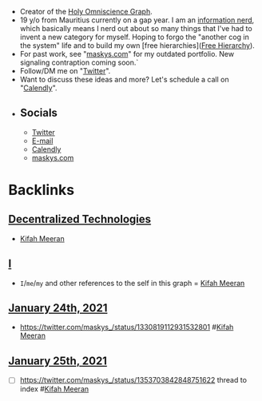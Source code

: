 - Creator of the [Holy Omniscience Graph](<Holy Omniscience Graph.md>).
- 19 y/o from Mauritius currently on a gap year. I am an [information nerd](((8rgZnistc))), which basically means I nerd out about so many things that I've had to invent a new category for myself. Hoping to forgo the "another cog in the system" life and to build my own [free hierarchies]([Free Hierarchy](<Free Hierarchy.md>)).
- For past work, see "[maskys.com](https://maskys.com)" for my outdated portfolio. New signaling contraption coming soon.`
- Follow/DM me on "[Twitter](https://twitter.com/maskys_)".
- Want to discuss these ideas and more? Let's schedule a call on "[Calendly](https://calendly.com/maskys)".
- ## Socials
    - [Twitter](https://twitter.com/maskys_)
    - [E-mail](mailto:contact@maskys.com)
    - [Calendly](https://calendly.com/maskys)
    - [maskys.com](https://maskys.com)

# Backlinks
## [Decentralized Technologies](<Decentralized Technologies.md>)
- [Kifah Meeran](<Kifah Meeran.md>)

## [I](<I.md>)
- `I`/`me`/`my` and other references to the self in this graph = [Kifah Meeran](<Kifah Meeran.md>)

## [January 24th, 2021](<January 24th, 2021.md>)
- https://twitter.com/maskys_/status/1330819112931532801 #[Kifah Meeran](<Kifah Meeran.md>)

## [January 25th, 2021](<January 25th, 2021.md>)
- [ ] https://twitter.com/maskys_/status/1353703842848751622  thread to index #[Kifah Meeran](<Kifah Meeran.md>)

